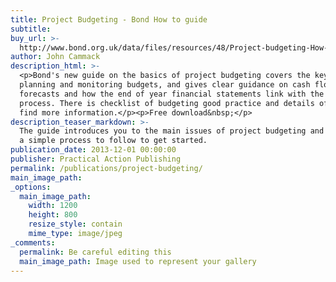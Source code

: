 ```yaml
---
title: Project Budgeting - Bond How to guide
subtitle:
buy_url: >-
  http://www.bond.org.uk/data/files/resources/48/Project-budgeting-How-To-guide-June-2013.pdf
author: John Cammack
description_html: >-
  <p>Bond's new guide on the basics of project budgeting covers the key areas of
  planning and monitoring budgets, and gives clear guidance on cash flow
  forecasts and how the end of year financial statements link with the budgeting
  process. There is checklist of budgeting good practice and details of where to
  find more information.</p><p>Free download&nbsp;</p>
description_teaser_markdown: >-
  The guide introduces you to the main issues of project budgeting and gives you
  a simple process to follow to get started.
publication_date: 2013-12-01 00:00:00
publisher: Practical Action Publishing
permalink: /publications/project-budgeting/
main_image_path:
_options:
  main_image_path:
    width: 1200
    height: 800
    resize_style: contain
    mime_type: image/jpeg
_comments:
  permalink: Be careful editing this
  main_image_path: Image used to represent your gallery
---
```



